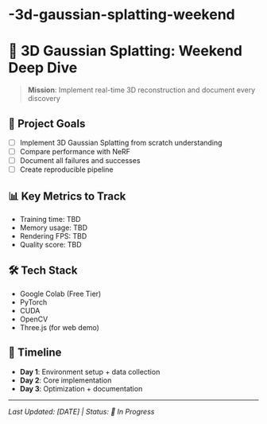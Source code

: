 # -3d-gaussian-splatting-weekend
 # 🌟 3D Gaussian Splatting: Weekend Deep Dive

> **Mission**: Implement real-time 3D reconstruction and document every discovery

## 🎯 Project Goals
- [ ] Implement 3D Gaussian Splatting from scratch understanding
- [ ] Compare performance with NeRF
- [ ] Document all failures and successes
- [ ] Create reproducible pipeline

## 📊 Key Metrics to Track
- Training time: TBD
- Memory usage: TBD
- Rendering FPS: TBD
- Quality score: TBD

## 🛠️ Tech Stack
- Google Colab (Free Tier)
- PyTorch
- CUDA
- OpenCV
- Three.js (for web demo)

## 📅 Timeline
- **Day 1**: Environment setup + data collection
- **Day 2**: Core implementation
- **Day 3**: Optimization + documentation

---
*Last Updated: [DATE] | Status: 🚧 In Progress*
